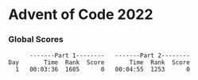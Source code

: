 # Advent of Code 2022

### Global Scores
```
      -------Part 1--------   -------Part 2--------
Day       Time  Rank  Score       Time  Rank  Score
  1   00:03:36  1605      0   00:04:55  1253      0
```
